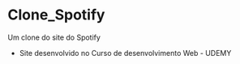 # Clone_Spotify
 Um clone do site do Spotify
- Site desenvolvido no Curso de desenvolvimento Web - UDEMY
